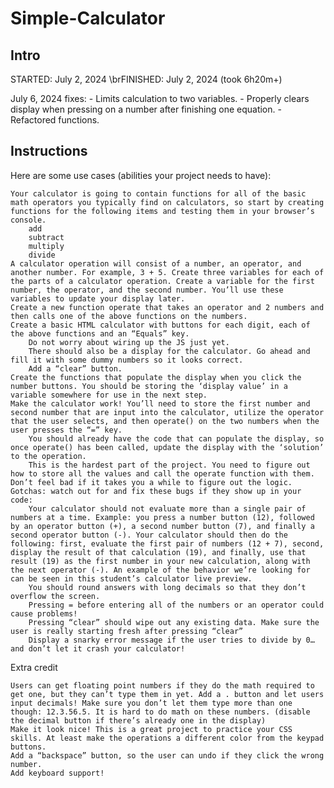 # Simple-Calculator

## Intro
STARTED: July 2, 2024 
\brFINISHED: July 2, 2024 (took 6h20m+)

July 6, 2024 fixes:
    - Limits calculation to two variables.
    - Properly clears display when pressing on a number after finishing one equation.
    - Refactored functions.

## Instructions

Here are some use cases (abilities your project needs to have):

    Your calculator is going to contain functions for all of the basic math operators you typically find on calculators, so start by creating functions for the following items and testing them in your browser’s console.
        add
        subtract
        multiply
        divide
    A calculator operation will consist of a number, an operator, and another number. For example, 3 + 5. Create three variables for each of the parts of a calculator operation. Create a variable for the first number, the operator, and the second number. You’ll use these variables to update your display later.
    Create a new function operate that takes an operator and 2 numbers and then calls one of the above functions on the numbers.
    Create a basic HTML calculator with buttons for each digit, each of the above functions and an “Equals” key.
        Do not worry about wiring up the JS just yet.
        There should also be a display for the calculator. Go ahead and fill it with some dummy numbers so it looks correct.
        Add a “clear” button.
    Create the functions that populate the display when you click the number buttons. You should be storing the ‘display value’ in a variable somewhere for use in the next step.
    Make the calculator work! You’ll need to store the first number and second number that are input into the calculator, utilize the operator that the user selects, and then operate() on the two numbers when the user presses the “=” key.
        You should already have the code that can populate the display, so once operate() has been called, update the display with the ‘solution’ to the operation.
        This is the hardest part of the project. You need to figure out how to store all the values and call the operate function with them. Don’t feel bad if it takes you a while to figure out the logic.
    Gotchas: watch out for and fix these bugs if they show up in your code:
        Your calculator should not evaluate more than a single pair of numbers at a time. Example: you press a number button (12), followed by an operator button (+), a second number button (7), and finally a second operator button (-). Your calculator should then do the following: first, evaluate the first pair of numbers (12 + 7), second, display the result of that calculation (19), and finally, use that result (19) as the first number in your new calculation, along with the next operator (-). An example of the behavior we’re looking for can be seen in this student’s calculator live preview.
        You should round answers with long decimals so that they don’t overflow the screen.
        Pressing = before entering all of the numbers or an operator could cause problems!
        Pressing “clear” should wipe out any existing data. Make sure the user is really starting fresh after pressing “clear”
        Display a snarky error message if the user tries to divide by 0… and don’t let it crash your calculator!

Extra credit

    Users can get floating point numbers if they do the math required to get one, but they can’t type them in yet. Add a . button and let users input decimals! Make sure you don’t let them type more than one though: 12.3.56.5. It is hard to do math on these numbers. (disable the decimal button if there’s already one in the display)
    Make it look nice! This is a great project to practice your CSS skills. At least make the operations a different color from the keypad buttons.
    Add a “backspace” button, so the user can undo if they click the wrong number.
    Add keyboard support!
